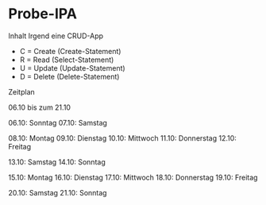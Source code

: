 # Probe-IPA

Inhalt
Irgend eine CRUD-App
- C = Create (Create-Statement)
- R = Read (Select-Statement)
- U = Update (Update-Statement)
- D = Delete (Delete-Statement)

Zeitplan

06.10 bis zum 21.10

06.10: Sonntag
07.10: Samstag

08.10: Montag
09.10: Dienstag
10.10: Mittwoch
11.10: Donnerstag
12.10: Freitag

13.10: Samstag
14.10: Sonntag

15.10: Montag
16.10: Dienstag
17.10: Mittwoch
18.10: Donnerstag
19.10: Freitag

20.10: Samstag
21.10: Sonntag